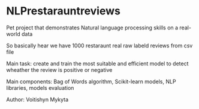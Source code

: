 # NLPrestarauntreviews
Pet project that demonstrates Natural language processing skills on a real-world data

So basically hear we have 1000 restaraunt real raw labeld reviews from csv file

Main task: create and train the most suitable and efficient model to detect wheather the review is positive or negative

Main components: Bag of Words algorithm, Scikit-learn models, NLP libraries, models evaluation

Author: Voitishyn Mykyta
